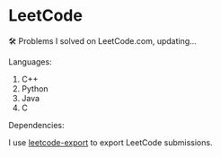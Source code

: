 # LeetCode
🛠 Problems I solved on LeetCode.com, updating...

Languages:

1. C++
2. Python
3. Java
4. C

Dependencies:

I use [leetcode-export](https://github.com/NeverMendel/leetcode-export) to export LeetCode submissions.
